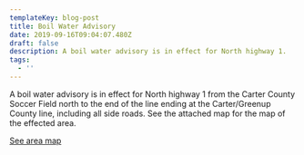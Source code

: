```yaml
---
templateKey: blog-post
title: Boil Water Advisory
date: 2019-09-16T09:04:07.480Z
draft: false
description: A boil water advisory is in effect for North highway 1.
tags:
  - ''
---
```

A boil water advisory is in effect for North highway 1 from the Carter County Soccer Field north to the end of the line ending at the Carter/Greenup County line, including all side roads.  See the attached map for the map of the effected area.

[See area map](https://geosync.cloud/?layer=Advisory&feature=0)
